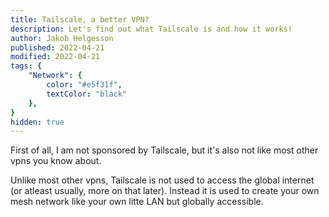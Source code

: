 ```yaml
---
title: Tailscale, a better VPN?
description: Let's find out what Tailscale is and how it works!
author: Jakob Helgesson
published: 2022-04-21
modified: 2022-04-21
tags: {
    "Network": {
        color: "#e5f31f",
        textColor: "black"
    },
}
hidden: true
---
```


<script lang="ts"> 
    import Profile from '$lib/components/Profile.svelte';
</script>

First of all, I am not sponsored by Tailscale, but it's also not like most other vpns you know about.

Unlike most other vpns, Tailscale is not used to access the global internet (or atleast usually, more on that later). Instead it is used to create your own mesh network like your own litte LAN but globally accessible.
